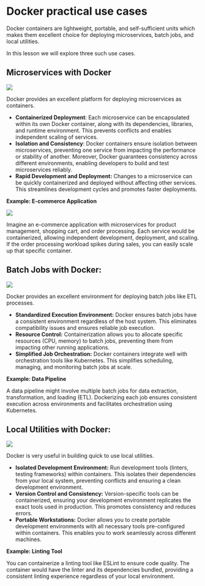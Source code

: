 # Docker practical use cases
Docker containers are lightweight, portable, and self-sufficient units which makes them excellent choice for deploying microservices, batch jobs, and local utilities. 

In this lesson we will explore three such use cases.

## Microservices with Docker

![](https://media.chandradeoarya.com/file/CT/Microservices-with-Docker.png)

 Docker provides an excellent platform for deploying microservices as containers. 

- **Containerized Deployment**: Each microservice can be encapsulated within its own Docker container, along with its dependencies, libraries, and runtime environment. This prevents conflicts and enables independent scaling of services.
- **Isolation and Consistency**: Docker containers ensure isolation between microservices, preventing one service from impacting the performance or stability of another. Moreover, Docker guarantees consistency across different environments, enabling developers to build and test microservices reliably.
- **Rapid Development and Deployment:** Changes to a microservice can be quickly containerized and deployed without affecting other services. This streamlines development cycles and promotes faster deployments.

**Example: E-commerce Application**

![](https://media.chandradeoarya.com/file/CT/E-commerce-Application-microservices.png)

Imagine an e-commerce application with microservices for product management, shopping cart, and order processing. Each service would be containerized, allowing independent development, deployment, and scaling. If the order processing workload spikes during sales, you can easily scale up that specific container.

## **Batch Jobs with Docker:**

![](https://media.chandradeoarya.com/file/CT/Batch-Jobs-with-Docker.png)

Docker provides an excellent environment for deploying batch jobs like ETL processes. 

- **Standardized Execution Environment:** Docker ensures batch jobs have a consistent environment regardless of the host system. This eliminates compatibility issues and ensures reliable job execution.
- **Resource Control:** Containerization allows you to allocate specific resources (CPU, memory) to batch jobs, preventing them from impacting other running applications.
- **Simplified Job Orchestration:** Docker containers integrate well with orchestration tools like Kubernetes. This simplifies scheduling, managing, and monitoring batch jobs at scale.

**Example: Data Pipeline**

A data pipeline might involve multiple batch jobs for data extraction, transformation, and loading (ETL). Dockerizing each job ensures consistent execution across environments and facilitates orchestration using Kubernetes.

## **Local Utilities with Docker:**

![](https://media.chandradeoarya.com/file/CT/Local-Utilities-with-Docker.png)

Docker is very useful in building quick to use local utilities.

- **Isolated Development Environment:** Run development tools (linters, testing frameworks) within containers. This isolates their dependencies from your local system, preventing conflicts and ensuring a clean development environment.
- **Version Control and Consistency:** Version-specific tools can be containerized, ensuring your development environment replicates the exact tools used in production. This promotes consistency and reduces errors.
- **Portable Workstations:** Docker allows you to create portable development environments with all necessary tools pre-configured within containers. This enables you to work seamlessly across different machines.

**Example: Linting Tool**

You can containerize a linting tool like ESLint to ensure code quality. The container would have the linter and its dependencies bundled, providing a consistent linting experience regardless of your local environment.